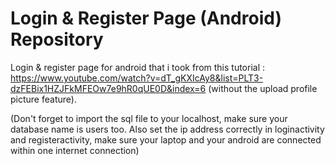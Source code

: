 # Login &amp; Register Page (Android) Repository
Login &amp; register page for android that i took from this tutorial : 
https://www.youtube.com/watch?v=dT_gKXIcAy8&list=PLT3-dzFEBix1HZJFkMFEOw7e9hR0qUE0D&index=6 (without the upload profile picture feature).

(Don't forget to import the sql file to your localhost, make sure your database name is users too. Also set the ip address correctly in loginactivity and registeractivity, make sure your laptop and your android are connected within one internet connection)
